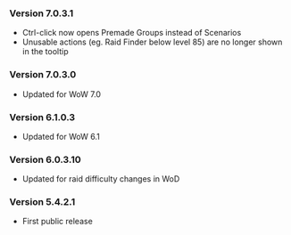 ### Version 7.0.3.1

* Ctrl-click now opens Premade Groups instead of Scenarios
* Unusable actions (eg. Raid Finder below level 85) are no longer shown in the tooltip

### Version 7.0.3.0

* Updated for WoW 7.0

### Version 6.1.0.3

* Updated for WoW 6.1

### Version 6.0.3.10

* Updated for raid difficulty changes in WoD

### Version 5.4.2.1

* First public release
